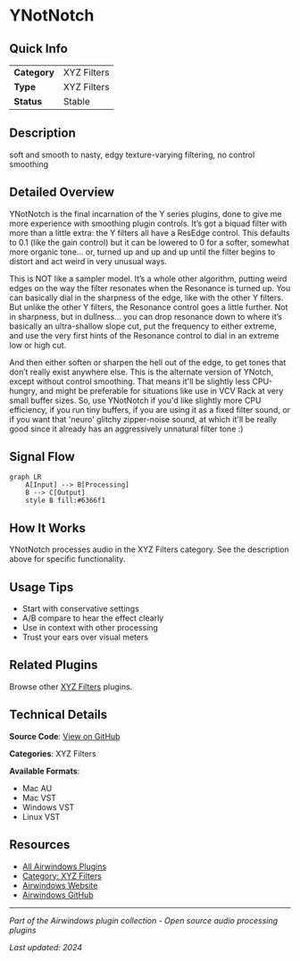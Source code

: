 # YNotNotch



## Quick Info

| | |
|---|---|
| **Category** | XYZ Filters |
| **Type** | XYZ Filters |
| **Status** | Stable |

## Description

soft and smooth to nasty, edgy texture-varying filtering, no control smoothing

## Detailed Overview

YNotNotch is the final incarnation of the Y series plugins, done to give me more experience with smoothing plugin controls. It’s got a biquad filter with more than a little extra: the Y filters all have a ResEdge control. This defaults to 0.1 (like the gain control) but it can be lowered to 0 for a softer, somewhat more organic tone… or, turned up and up and up until the filter begins to distort and act weird in very unusual ways.

This is NOT like a sampler model. It’s a whole other algorithm, putting weird edges on the way the filter resonates when the Resonance is turned up. You can basically dial in the sharpness of the edge, like with the other Y filters. But unlike the other Y filters, the Resonance control goes a little further. Not in sharpness, but in dullness… you can drop resonance down to where it’s basically an ultra-shallow slope cut, put the frequency to either extreme, and use the very first hints of the Resonance control to dial in an extreme low or high cut.

And then either soften or sharpen the hell out of the edge, to get tones that don’t really exist anywhere else. This is the alternate version of YNotch, except without control smoothing. That means it'll be slightly less CPU-hungry, and might be preferable for situations like use in VCV Rack at very small buffer sizes. So, use YNotNotch if you'd like slightly more CPU efficiency, if you run tiny buffers, if you are using it as a fixed filter sound, or if you want that 'neuro' glitchy zipper-noise sound, at which it'll be really good since it already has an aggressively unnatural filter tone :)

## Signal Flow

```mermaid
graph LR
    A[Input] --> B[Processing]
    B --> C[Output]
    style B fill:#6366f1
```

## How It Works

YNotNotch processes audio in the XYZ Filters category. See the description above for specific functionality.

## Usage Tips

- Start with conservative settings
- A/B compare to hear the effect clearly
- Use in context with other processing
- Trust your ears over visual meters


## Related Plugins

Browse other [XYZ Filters](../categories/xyz-filters.md) plugins.


## Technical Details

**Source Code**: [View on GitHub](https://github.com/airwindows/airwindows/tree/master/plugins/LinuxVST/src/YNotNotch)

**Categories**: XYZ Filters

**Available Formats**:
- Mac AU
- Mac VST
- Windows VST
- Linux VST

## Resources

- [All Airwindows Plugins](../../README.md)
- [Category: XYZ Filters](../categories/xyz-filters.md)
- [Airwindows Website](https://www.airwindows.com)
- [Airwindows GitHub](https://github.com/airwindows/airwindows)

---

*Part of the Airwindows plugin collection - Open source audio processing plugins*

*Last updated: 2024*
